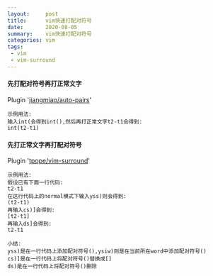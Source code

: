 ```yaml
---
layout:     post
title:      vim快速打配对符号
date:       2020-08-05
summary:    vim快速打配对符号
categories: vim
tags:
 - vim
 - vim-surround
---
```


#### 先打配对符号再打正常文字


Plugin '[jiangmiao/auto-pairs][1]'

```
示例用法:
输入int(会得到int(),然后再打正常文字t2-t1会得到:
int(t2-t1)
```


#### 先打正常文字再打配对符号

Plugin '[tpope/vim-surround][2]'

```
示例用法:
假设已有下面一行代码:
t2-t1
在这行代码上的normal模式下输入yss)则会得到:
(t2-t1)
再输入cs)]会得到:
[t2-t1]
再输入ds]会得到:
t2-t1

小结:
yss)是在一行代码上添加配对符号(),ysiw)则是在当前所在word中添加配对符号()
cs)]是在一行代码上将配对符号()替换成[]
ds)是在一行代码上将配对符号()删除
```

[1]: https://github.com/jiangmiao/auto-pairs
[2]: https://github.com/tpope/vim-surround
